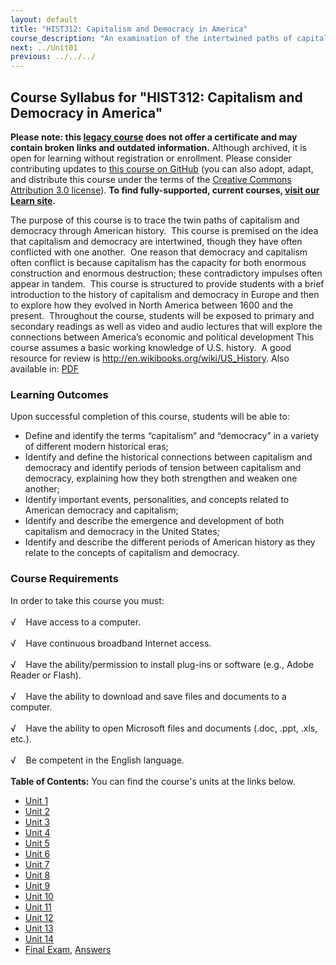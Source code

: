 ```yaml
---
layout: default
title: "HIST312: Capitalism and Democracy in America"
course_description: "An examination of the intertwined paths of capitalism and democracy in US history from the 17th century to the present, focusing on the connections between America’s economic and political development."
next: ../Unit01
previous: ../../../
---
```

Course Syllabus for "HIST312: Capitalism and Democracy in America"
------------------------------------------------------------------

**Please note: this [legacy course](https://sayloracademy.zendesk.com/hc/en-us/articles/206089967) does not offer a certificate and may contain 
broken links and outdated information.** Although archived, it is open 
for learning without registration or enrollment. Please consider contributing 
updates to [this course on GitHub](https://github.com/saylordotorg/course_hist312) 
(you can also adopt, adapt, and distribute this course under the terms of 
the [Creative Commons Attribution 3.0 license](http://creativecommons.org/licenses/by/3.0/)). **To find fully-supported, current courses, [visit our 
Learn site](https://learn.saylor.org).**

The purpose of this course is to trace the twin paths of capitalism and
democracy through American history.  This course is premised on the idea
that capitalism and democracy are intertwined, though they have often
conflicted with one another.  One reason that democracy and capitalism
often conflict is because capitalism has the capacity for both enormous
construction and enormous destruction; these contradictory impulses
often appear in tandem.  This course is structured to provide students
with a brief introduction to the history of capitalism and democracy in
Europe and then to explore how they evolved in North America between
1600 and the present.  Throughout the course, students will be exposed
to primary and secondary readings as well as video and audio lectures
that will explore the connections between America’s economic and
political development This course assumes a basic working knowledge of
U.S. history.  A good resource for review is
<http://en.wikibooks.org/wiki/US_History>. Also available in:
[PDF](http://upload.wikimedia.org/wikipedia/commons/7/7c/US_History.pdf)

### Learning Outcomes

Upon successful completion of this course, students will be able to:  
  

-   Define and identify the terms “capitalism” and “democracy” in a
    variety of different modern historical eras;
-   Identify and define the historical connections between capitalism
    and democracy and identify periods of tension between capitalism and
    democracy, explaining how they both strengthen and weaken one
    another;
-   Identify important events, personalities, and concepts related to
    American democracy and capitalism;
-   Identify and describe the emergence and development of both
    capitalism and democracy in the United States;
-   Identify and describe the different periods of American history as
    they relate to the concepts of capitalism and democracy.

### Course Requirements

In order to take this course you must:  
    
 √    Have access to a computer.  
    
 √    Have continuous broadband Internet access.  
    
 √    Have the ability/permission to install plug-ins or software (e.g.,
Adobe Reader or Flash).  
    
 √    Have the ability to download and save files and documents to a
computer.  
    
 √    Have the ability to open Microsoft files and documents (.doc,
.ppt, .xls, etc.).  
    
 √    Be competent in the English language.  
        
**Table of Contents:** You can find the course's units at the links below.

- [Unit 1](https://legacy.saylor.org/hist312/Unit01/)
- [Unit 2](https://legacy.saylor.org/hist312/Unit02/)
- [Unit 3](https://legacy.saylor.org/hist312/Unit03/)
- [Unit 4](https://legacy.saylor.org/hist312/Unit04/)
- [Unit 5](https://legacy.saylor.org/hist312/Unit05/)
- [Unit 6](https://legacy.saylor.org/hist312/Unit06/)
- [Unit 7](https://legacy.saylor.org/hist312/Unit07/)
- [Unit 8](https://legacy.saylor.org/hist312/Unit08/)
- [Unit 9](https://legacy.saylor.org/hist312/Unit09/)
- [Unit 10](https://legacy.saylor.org/hist312/Unit10/)
- [Unit 11](https://legacy.saylor.org/hist312/Unit11/)
- [Unit 12](https://legacy.saylor.org/hist312/Unit12/)
- [Unit 13](https://legacy.saylor.org/hist312/Unit13/)
- [Unit 14](https://legacy.saylor.org/hist312/Unit14/)
- [Final Exam](http://saylordotorg.github.io/LegacyExams/HIST/HIST312/HIST312-FinalExam.html), [Answers](http://saylordotorg.github.io/LegacyExams/HIST/HIST312/HIST312-FinalExam-Answers.html)
